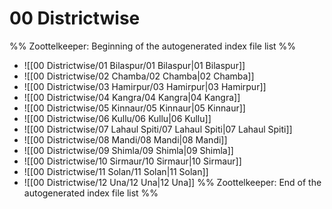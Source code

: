 # 00 Districtwise
%% Zoottelkeeper: Beginning of the autogenerated index file list %%
- ![[00 Districtwise/01 Bilaspur/01 Bilaspur|01 Bilaspur]]
- ![[00 Districtwise/02 Chamba/02 Chamba|02 Chamba]]
- ![[00 Districtwise/03 Hamirpur/03 Hamirpur|03 Hamirpur]]
- ![[00 Districtwise/04 Kangra/04 Kangra|04 Kangra]]
- ![[00 Districtwise/05 Kinnaur/05 Kinnaur|05 Kinnaur]]
- ![[00 Districtwise/06 Kullu/06 Kullu|06 Kullu]]
- ![[00 Districtwise/07 Lahaul Spiti/07 Lahaul Spiti|07 Lahaul Spiti]]
- ![[00 Districtwise/08 Mandi/08 Mandi|08 Mandi]]
- ![[00 Districtwise/09 Shimla/09 Shimla|09 Shimla]]
- ![[00 Districtwise/10 Sirmaur/10 Sirmaur|10 Sirmaur]]
- ![[00 Districtwise/11 Solan/11 Solan|11 Solan]]
- ![[00 Districtwise/12 Una/12 Una|12 Una]]
%% Zoottelkeeper: End of the autogenerated index file list %%